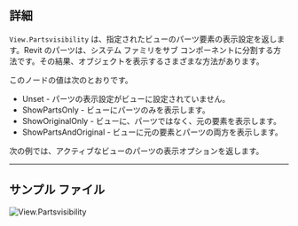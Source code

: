 ## 詳細
`View.Partsvisibility` は、指定されたビューのパーツ要素の表示設定を返します。Revit のパーツは、システム ファミリをサブ コンポーネントに分割する方法です。その結果、オブジェクトを表示するさまざまな方法があります。

このノードの値は次のとおりです。
- Unset - パーツの表示設定がビューに設定されていません。
- ShowPartsOnly - ビューにパーツのみを表示します。
- ShowOriginalOnly - ビューに、パーツではなく、元の要素を表示します。
- ShowPartsAndOriginal - ビューに元の要素とパーツの両方を表示します。

次の例では、アクティブなビューのパーツの表示オプションを返します。
___
## サンプル ファイル

![View.Partsvisibility](./Revit.Elements.Views.View.Partsvisibility_img.jpg)
